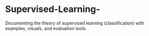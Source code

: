# Supervised-Learning-
Documenting the theory of supervised learning (classification) with examples, visuals, and evaluation tools.
